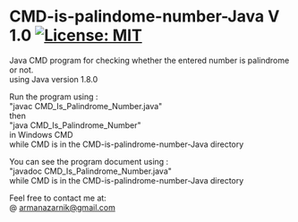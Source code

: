 # CMD-is-palindome-number-Java V 1.0 [![License: MIT](https://img.shields.io/badge/License-MIT-yellow.svg)](https://opensource.org/licenses/MIT)   
Java CMD program for checking whether the entered number is palindrome or not.   
using Java version 1.8.0  

Run the program using :  
"javac CMD_Is_Palindrome_Number.java"  
then   
"java CMD_Is_Palindrome_Number"   
in Windows CMD   
while CMD is in the CMD-is-palindrome-number-Java directory     
  
You can see the program document using :    
"javadoc CMD_Is_Palindrome_Number.java"   
while CMD is in the CMD-is-palindrome-number-Java directory    
  
Feel free to contact me at:  
@ armanazarnik@gmail.com

